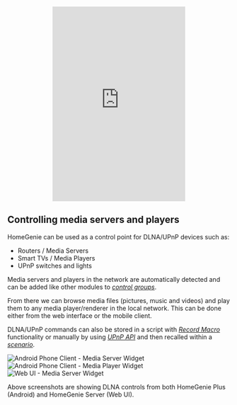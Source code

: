 <div class="content-margin" align="center">
    <iframe self="size-medium" height="440" src="https://www.youtube.com/embed/ygilmTwLSJ0?rel=0" frameborder="0" allowfullscreen></iframe>
</div>

## Controlling media servers and players

HomeGenie can be used as a control point for DLNA/UPnP devices such as:

- Routers / Media Servers
- Smart TVs / Media Players
- UPnP switches and lights

Media servers and players in the network are automatically detected
and can be added like other modules to *[control groups](#/docs/configure)*.

From there we can browse media files (pictures, music and videos) and play
them to any media player/renderer in the local network.
This can be done either from the web interface or the mobile client.

DLNA/UPnP commands can also be stored in a script with *[Record Macro](#/docs/scenarios)*
functionality or manually by using *[UPnP API](api/mig/mig_api_upnp.html)*
and then recalled within a *[scenario](#/docs/scenarios)*.

<div class="media-container" data-ui-load="@lib/controllers/view_pager"
    data-o-slide="true" data-o-paging="true">
    <img self="size-small" title="Android Phone Client - Media Server Widget" src="images/hgplus/hg_phone_media_server.jpg">
    <img self="size-small" title="Android Phone Client - Media Player Widget" src="images/hgplus/hg_phone_media_player.jpg">
    <img self="size-medium" title="Web UI - Media Server Widget" src="images/docs/media_server_widget_00.jpg">
</div>

Above screenshots are showing DLNA controls from both HomeGenie Plus (Android) and HomeGenie Server (Web UI).
